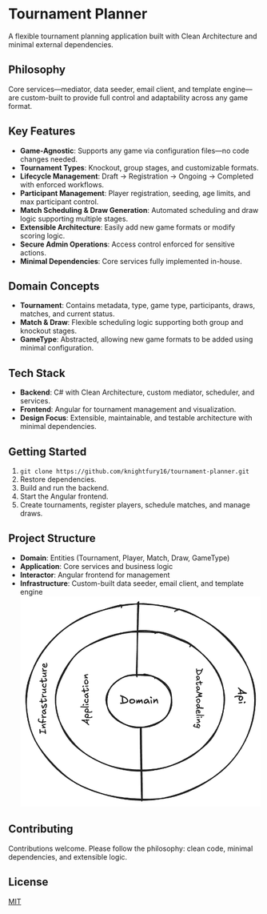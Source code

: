 # Tournament Planner

A flexible tournament planning application built with Clean Architecture and minimal external dependencies.

## Philosophy

Core services—mediator, data seeder, email client, and template engine—are custom-built to provide full control and adaptability across any game format.

## Key Features

- **Game-Agnostic**: Supports any game via configuration files—no code changes needed.
- **Tournament Types**: Knockout, group stages, and customizable formats.
- **Lifecycle Management**: Draft → Registration → Ongoing → Completed with enforced workflows.
- **Participant Management**: Player registration, seeding, age limits, and max participant control.
- **Match Scheduling & Draw Generation**: Automated scheduling and draw logic supporting multiple stages.
- **Extensible Architecture**: Easily add new game formats or modify scoring logic.
- **Secure Admin Operations**: Access control enforced for sensitive actions.
- **Minimal Dependencies**: Core services fully implemented in-house.

## Domain Concepts

- **Tournament**: Contains metadata, type, game type, participants, draws, matches, and current status.
- **Match & Draw**: Flexible scheduling logic supporting both group and knockout stages.
- **GameType**: Abstracted, allowing new game formats to be added using minimal configuration.

## Tech Stack

- **Backend**: C# with Clean Architecture, custom mediator, scheduler, and services.
- **Frontend**: Angular for tournament management and visualization.
- **Design Focus**: Extensible, maintainable, and testable architecture with minimal dependencies.

## Getting Started

1. `git clone https://github.com/knightfury16/tournament-planner.git`
2. Restore dependencies.
3. Build and run the backend.
4. Start the Angular frontend.
5. Create tournaments, register players, schedule matches, and manage draws.


## Project Structure

- **Domain**: Entities (Tournament, Player, Match, Draw, GameType)
- **Application**: Core services and business logic
- **Interactor**: Angular frontend for management
- **Infrastructure**: Custom-built data seeder, email client, and template engine
![Project Structure](Resource/systemlayout.png)

## Contributing

Contributions welcome. Please follow the philosophy: clean code, minimal dependencies, and extensible logic.

## License

[MIT](LICENSE)
